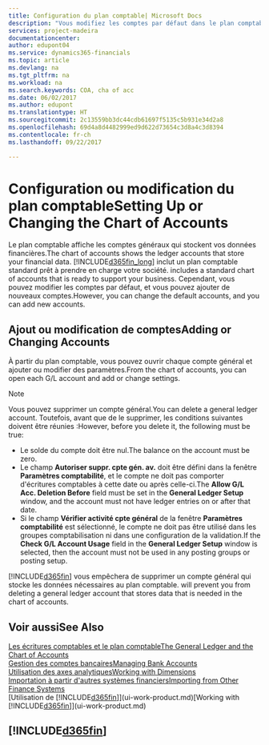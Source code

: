 ```yaml
---
title: Configuration du plan comptable| Microsoft Docs
description: "Vous modifiez les comptes par défaut dans le plan comptable, et vous pouvez ajouter de nouveaux comptes."
services: project-madeira
documentationcenter: 
author: edupont04
ms.service: dynamics365-financials
ms.topic: article
ms.devlang: na
ms.tgt_pltfrm: na
ms.workload: na
ms.search.keywords: COA, cha of acc
ms.date: 06/02/2017
ms.author: edupont
ms.translationtype: HT
ms.sourcegitcommit: 2c13559bb3dc44cdb61697f5135c5b931e34d2a8
ms.openlocfilehash: 69d4a8d4482999ed9d622d73654c3d8a4c3d8394
ms.contentlocale: fr-ch
ms.lasthandoff: 09/22/2017

---
```

# <a name="setting-up-or-changing-the-chart-of-accounts"></a><span data-ttu-id="321a9-103">Configuration ou modification du plan comptable</span><span class="sxs-lookup"><span data-stu-id="321a9-103">Setting Up or Changing the Chart of Accounts</span></span>
<span data-ttu-id="321a9-104">Le plan comptable affiche les comptes généraux qui stockent vos données financières.</span><span class="sxs-lookup"><span data-stu-id="321a9-104">The chart of accounts shows the ledger accounts that store your financial data.</span></span> [!INCLUDE[d365fin_long](includes/d365fin_long_md.md)]<span data-ttu-id="321a9-105"> inclut un plan comptable standard prêt à prendre en charge votre société.</span><span class="sxs-lookup"><span data-stu-id="321a9-105"> includes a standard chart of accounts that is ready to support your business.</span></span>
<span data-ttu-id="321a9-106">Cependant, vous pouvez modifier les comptes par défaut, et vous pouvez ajouter de nouveaux comptes.</span><span class="sxs-lookup"><span data-stu-id="321a9-106">However, you can change the default accounts, and you can add new accounts.</span></span>  

## <a name="adding-or-changing-accounts"></a><span data-ttu-id="321a9-107">Ajout ou modification de comptes</span><span class="sxs-lookup"><span data-stu-id="321a9-107">Adding or Changing Accounts</span></span>
<span data-ttu-id="321a9-108">À partir du plan comptable, vous pouvez ouvrir chaque compte général et ajouter ou modifier des paramètres.</span><span class="sxs-lookup"><span data-stu-id="321a9-108">From the chart of accounts, you can open each G/L account and add or change settings.</span></span>

> [!NOTE]  
>   <span data-ttu-id="321a9-109">Vous pouvez supprimer un compte général.</span><span class="sxs-lookup"><span data-stu-id="321a9-109">You can delete a general ledger account.</span></span> <span data-ttu-id="321a9-110">Toutefois, avant que de le supprimer, les conditions suivantes doivent être réunies :</span><span class="sxs-lookup"><span data-stu-id="321a9-110">However, before you delete it, the following must be true:</span></span>  

* <span data-ttu-id="321a9-111">Le solde du compte doit être nul.</span><span class="sxs-lookup"><span data-stu-id="321a9-111">The balance on the account must be zero.</span></span>  
* <span data-ttu-id="321a9-112">Le champ **Autoriser suppr. cpte gén. av.** doit être défini dans la fenêtre **Paramètres comptabilité**, et le compte ne doit pas comporter d'écritures comptables à cette date ou après celle-ci.</span><span class="sxs-lookup"><span data-stu-id="321a9-112">The **Allow G/L Acc. Deletion Before** field must be set in the **General Ledger Setup** window, and the account must not have ledger entries on or after that date.</span></span>  
* <span data-ttu-id="321a9-113">Si le champ **Vérifier activité cpte général** de la fenêtre **Paramètres comptabilité** est sélectionné, le compte ne doit pas être utilisé dans les groupes comptabilisation ni dans une configuration de la validation.</span><span class="sxs-lookup"><span data-stu-id="321a9-113">If the **Check G/L Account Usage** field in the **General Ledger Setup** window is selected, then the account must not be used in any posting groups or posting setup.</span></span>  

[!INCLUDE[d365fin](includes/d365fin_md.md)]<span data-ttu-id="321a9-114"> vous empêchera de supprimer un compte général qui stocke les données nécessaires au plan comptable.</span><span class="sxs-lookup"><span data-stu-id="321a9-114"> will prevent you from deleting a general ledger account that stores data that is needed in the chart of accounts.</span></span>  

## <a name="see-also"></a><span data-ttu-id="321a9-115">Voir aussi</span><span class="sxs-lookup"><span data-stu-id="321a9-115">See Also</span></span>
[<span data-ttu-id="321a9-116">Les écritures comptables et le plan comptable</span><span class="sxs-lookup"><span data-stu-id="321a9-116">The General Ledger and the Chart of Accounts</span></span>](finance-general-ledger.md)  
[<span data-ttu-id="321a9-117">Gestion des comptes bancaires</span><span class="sxs-lookup"><span data-stu-id="321a9-117">Managing Bank Accounts</span></span>](bank-manage-bank-accounts.md)  
[<span data-ttu-id="321a9-118">Utilisation des axes analytiques</span><span class="sxs-lookup"><span data-stu-id="321a9-118">Working with Dimensions</span></span>](finance-dimensions.md)  
[<span data-ttu-id="321a9-119">Importation à partir d'autres systèmes financiers</span><span class="sxs-lookup"><span data-stu-id="321a9-119">Importing from Other Finance Systems</span></span>](upload-data.md)  
<span data-ttu-id="321a9-120">[Utilisation de [!INCLUDE[d365fin](includes/d365fin_md.md)]](ui-work-product.md)</span><span class="sxs-lookup"><span data-stu-id="321a9-120">[Working with [!INCLUDE[d365fin](includes/d365fin_md.md)]](ui-work-product.md)</span></span>  

## [!INCLUDE[d365fin](includes/free_trial_md.md)]

